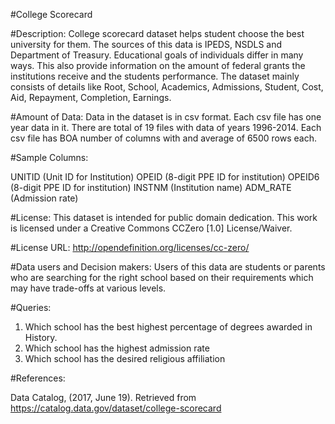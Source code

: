 #College Scorecard

#Description:
College scorecard dataset helps student choose the best university for them. The sources of this data is IPEDS, NSDLS and Department of Treasury. Educational goals of 
individuals differ in many ways. This also provide information on the amount of federal grants the institutions receive and the students performance. The dataset mainly consists of details like
Root, School, Academics, Admissions, Student, Cost, Aid, Repayment, Completion, Earnings.

#Amount of Data:
Data in the dataset is in csv format. Each csv file has one year data in it. There are total of 19 files with data of years 1996-2014. Each csv file has BOA number of columns with and average of 6500 rows each.

#Sample Columns: 

UNITID (Unit ID for Institution)
OPEID (8-digit PPE ID for institution)
OPEID6 (8-digit PPE ID for institution)
INSTNM (Institution name)
ADM_RATE (Admission rate)

#License:
This dataset is intended for public domain dedication. This work is licensed under a Creative Commons CCZero [1.0] License/Waiver.

#License URL:
http://opendefinition.org/licenses/cc-zero/

#Data users and Decision makers:
Users of this data are students or parents who are searching for the right school based on their requirements which may have trade-offs at various levels.

#Queries:

1) Which school has the best highest percentage of degrees awarded in History.
2) Which school has the highest admission rate
3) Which school has the desired religious affiliation

#References:

Data Catalog, (2017, June 19). Retrieved from https://catalog.data.gov/dataset/college-scorecard




